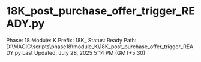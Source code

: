 # 18K_post_purchase_offer_trigger_READY.py

Phase: 18
Module: K
Prefix: 18K_
Status: Ready
Path: D:\MAGIC\scripts\phase18\module_K\18K_post_purchase_offer_trigger_READY.py
Last Updated: July 28, 2025 5:14 PM (GMT+5:30)

